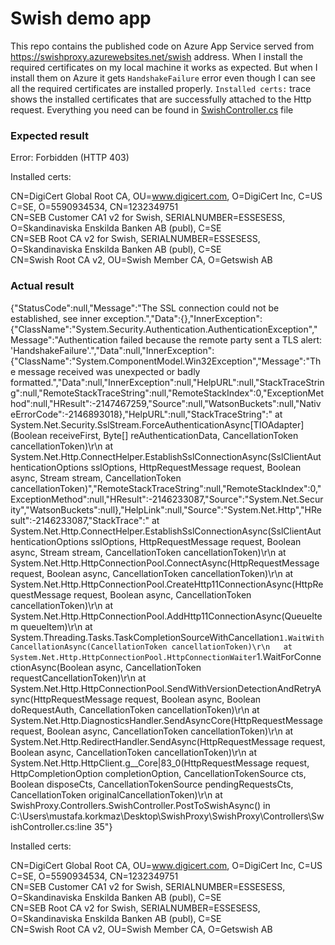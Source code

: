 # Swish demo app
This repo contains the published code on Azure App Service served from https://swishproxy.azurewebsites.net/swish address. When I install the required certificates on my local machine it works as expected.
But when I install them on Azure it gets `HandshakeFailure` error even though I can see all the required certificates are installed properly.
`Installed certs:` trace shows the installed certificates that are successfully attached to the Http request.
Everything you need can be found in [SwishController.cs](/SwishProxy/Controllers/SwishController.cs) file

### Expected result
Error: Forbidden (HTTP 403)  

Installed certs:  
 
CN=DigiCert Global Root CA, OU=www.digicert.com, O=DigiCert Inc, C=US  
C=SE, O=5590934534, CN=1232349751  
CN=SEB Customer CA1 v2 for Swish, SERIALNUMBER=ESSESESS, O=Skandinaviska Enskilda Banken AB (publ), C=SE  
CN=SEB Root CA v2 for Swish, SERIALNUMBER=ESSESESS, O=Skandinaviska Enskilda Banken AB (publ), C=SE  
CN=Swish Root CA v2, OU=Swish Member CA, O=Getswish AB  

### Actual result
{"StatusCode":null,"Message":"The SSL connection could not be established, see inner exception.","Data":{},"InnerException":{"ClassName":"System.Security.Authentication.AuthenticationException","Message":"Authentication failed because the remote party sent a TLS alert: 'HandshakeFailure'.","Data":null,"InnerException":{"ClassName":"System.ComponentModel.Win32Exception","Message":"The message received was unexpected or badly formatted.","Data":null,"InnerException":null,"HelpURL":null,"StackTraceString":null,"RemoteStackTraceString":null,"RemoteStackIndex":0,"ExceptionMethod":null,"HResult":-2147467259,"Source":null,"WatsonBuckets":null,"NativeErrorCode":-2146893018},"HelpURL":null,"StackTraceString":"   at System.Net.Security.SslStream.ForceAuthenticationAsync[TIOAdapter](Boolean receiveFirst, Byte[] reAuthenticationData, CancellationToken cancellationToken)\r\n   at System.Net.Http.ConnectHelper.EstablishSslConnectionAsync(SslClientAuthenticationOptions sslOptions, HttpRequestMessage request, Boolean async, Stream stream, CancellationToken cancellationToken)","RemoteStackTraceString":null,"RemoteStackIndex":0,"ExceptionMethod":null,"HResult":-2146233087,"Source":"System.Net.Security","WatsonBuckets":null},"HelpLink":null,"Source":"System.Net.Http","HResult":-2146233087,"StackTrace":"   at System.Net.Http.ConnectHelper.EstablishSslConnectionAsync(SslClientAuthenticationOptions sslOptions, HttpRequestMessage request, Boolean async, Stream stream, CancellationToken cancellationToken)\r\n   at System.Net.Http.HttpConnectionPool.ConnectAsync(HttpRequestMessage request, Boolean async, CancellationToken cancellationToken)\r\n   at System.Net.Http.HttpConnectionPool.CreateHttp11ConnectionAsync(HttpRequestMessage request, Boolean async, CancellationToken cancellationToken)\r\n   at System.Net.Http.HttpConnectionPool.AddHttp11ConnectionAsync(QueueItem queueItem)\r\n   at System.Threading.Tasks.TaskCompletionSourceWithCancellation`1.WaitWithCancellationAsync(CancellationToken cancellationToken)\r\n   at System.Net.Http.HttpConnectionPool.HttpConnectionWaiter`1.WaitForConnectionAsync(Boolean async, CancellationToken requestCancellationToken)\r\n   at System.Net.Http.HttpConnectionPool.SendWithVersionDetectionAndRetryAsync(HttpRequestMessage request, Boolean async, Boolean doRequestAuth, CancellationToken cancellationToken)\r\n   at System.Net.Http.DiagnosticsHandler.SendAsyncCore(HttpRequestMessage request, Boolean async, CancellationToken cancellationToken)\r\n   at System.Net.Http.RedirectHandler.SendAsync(HttpRequestMessage request, Boolean async, CancellationToken cancellationToken)\r\n   at System.Net.Http.HttpClient.<SendAsync>g__Core|83_0(HttpRequestMessage request, HttpCompletionOption completionOption, CancellationTokenSource cts, Boolean disposeCts, CancellationTokenSource pendingRequestsCts, CancellationToken originalCancellationToken)\r\n   at SwishProxy.Controllers.SwishController.PostToSwishAsync() in C:\\Users\\mustafa.korkmaz\\Desktop\\SwishProxy\\SwishProxy\\Controllers\\SwishController.cs:line 35"}

Installed certs:

CN=DigiCert Global Root CA, OU=www.digicert.com, O=DigiCert Inc, C=US  
C=SE, O=5590934534, CN=1232349751  
CN=SEB Customer CA1 v2 for Swish, SERIALNUMBER=ESSESESS, O=Skandinaviska Enskilda Banken AB (publ), C=SE  
CN=SEB Root CA v2 for Swish, SERIALNUMBER=ESSESESS, O=Skandinaviska Enskilda Banken AB (publ), C=SE  
CN=Swish Root CA v2, OU=Swish Member CA, O=Getswish AB  
